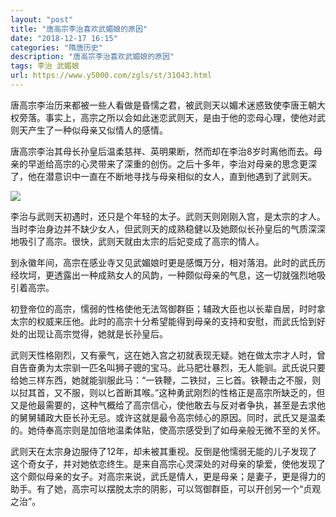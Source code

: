 ```yaml
---
layout: "post"
title: "唐高宗李治喜欢武媚娘的原因"
date: "2018-12-17 16:15"
categories: "隋唐历史"
description: "唐高宗李治喜欢武媚娘的原因"
tags: 李治 武媚娘
url: https://www.y5000.com/zgls/st/31043.html
---
```






唐高宗李治历来都被一些人看做是昏懦之君，被武则天以媚术迷惑致使李唐王朝大权旁落。事实上，高宗之所以会如此迷恋武则天，是由于他的恋母心理，使他对武则天产生了一种似母亲又似情人的感情。

唐高宗李治其母长孙皇后温柔慈祥、英明果断，然而却在李治8岁时离他而去。母亲的早逝给高宗的心灵带来了深重的创伤。之后十多年，李治对母亲的思念更深了，他在潜意识中一直在不断地寻找与母亲相似的女人，直到他遇到了武则天。

![](https://img.y5000.com/uploads/allimg/180625/8-1P625140600D9.jpg)

李治与武则天初遇时，还只是个年轻的太子。武则天则刚刚入宫，是太宗的才人。当时李治身边并不缺少女人，但武则天的成熟稳健以及她颇似长孙皇后的气质深深地吸引了高宗。很快，武则天就由太宗的后妃变成了高宗的情人。

到永徽年间，高宗在感业寺又见武媚娘时更是感慨万分，相对落泪。此时的武氏历经坎坷，更透露出一种成熟女人的风韵，一种颇似母亲的气息，这一切就强烈地吸引着高宗。

初登帝位的高宗，懦弱的性格使他无法驾御群臣；辅政大臣也以长辈自居，时时拿太宗的权威来压他。此时的高宗十分希望能得到母亲的支持和安慰，而武氏恰到好处的出现让高宗觉得，她就是长孙皇后。

武则天性格刚烈，又有豪气，这在她入宫之初就表现无疑。她在做太宗才人时，曾自告奋勇为太宗驯一匹名叫狮子骢的宝马。此马肥壮暴烈，无人能驯。武氏说只要给她三样东西，她就能驯服此马：“一铁鞭，二铁挝，三匕首。铁鞭击之不服，则以挝其首，又不服，则以匕首断其喉。”这种勇武刚烈的性格正是高宗所缺乏的，但又是他最需要的，这种气概给了高宗信心，使他敢去与反对者争执，甚至是去求他的舅舅辅政大臣长孙无忌。或许这就是最令高宗倾心的原因。同时，武氏又是温柔的。她侍奉高宗则是加倍地温柔体贴，使高宗感受到了如母亲般无微不至的关怀。

武则天在太宗身边服侍了12年，却未被其重视。反倒是他懦弱无能的儿子发现了这个奇女子，并对她依恋终生。是来自高宗心灵深处的对母亲的挚爱，使他发现了这个颇似母亲的女子。对高宗来说，武氏是情人，更是母亲；是妻子，更是得力的助手。有了她，高宗可以摆脱太宗的阴影，可以驾御群臣，可以开创另一个“贞观之治”。
